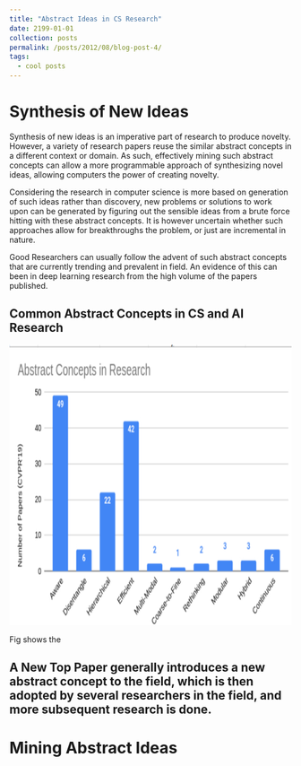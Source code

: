 ```yaml
---
title: "Abstract Ideas in CS Research"
date: 2199-01-01
collection: posts
permalink: /posts/2012/08/blog-post-4/
tags:
  - cool posts
---
```


<!-- This post will show up by default. To disable scheduling of future posts, edit `config.yml` and set `future: false`.  -->

# Synthesis of New Ideas

Synthesis of new ideas is an imperative part of research to produce novelty. However, a variety of research papers reuse the similar abstract concepts in a different context or domain. As such, effectively mining such abstract concepts can allow a more programmable approach of synthesizing novel ideas, allowing computers the power of creating novelty.

Considering the research in computer science is more based on generation of such ideas rather than discovery, new problems or solutions to work upon can be generated by figuring out the sensible ideas from a brute force hitting with these abstract concepts. It is however uncertain whether such approaches allow for breakthroughs the problem, or just are incremental in nature.

Good Researchers can usually follow the advent of such abstract concepts that are currently trending and prevalent in field. An evidence of this can been in deep learning research from the high volume of the papers published.

## Common Abstract Concepts in CS and AI Research

<img src="../../images/_posts/abstract.jpg" width="800"  height="500" />

Fig shows the

## A New Top Paper generally introduces a new abstract concept to the field, which is then adopted by several researchers in the field, and more subsequent research is done.

# Mining Abstract Ideas

<!-- ## Use of Abstract Ideas in Innovation : "Aware", "Disentangling", "Review", "Analysis", "Dissection", "Joining Multiple Ideas", "System Proposed from a Goal", "Automation", "Tool or Library", "Theoretical Analysis", "Discrete-Continous Conversion", "Rethinking", "Finding Solution to Limitations", "Working in Parallel Modalities", "Solving for Corner Cases and Non-Ideal Behaviour" -->
